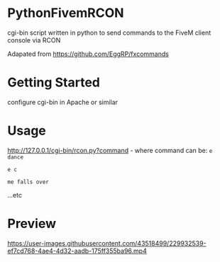 # PythonFivemRCON

cgi-bin script written in python to send commands to the FiveM client console via RCON

Adapated from https://github.com/EggRP/fxcommands

# Getting Started

configure cgi-bin in Apache or similar

# Usage

http://127.0.0.1/cgi-bin/rcon.py?command - where command can be:
`e dance`

`e c`

`me falls over`

...etc

# Preview
https://user-images.githubusercontent.com/43518499/229932539-ef7cd768-4ae4-4d32-aadb-175ff355ba96.mp4


